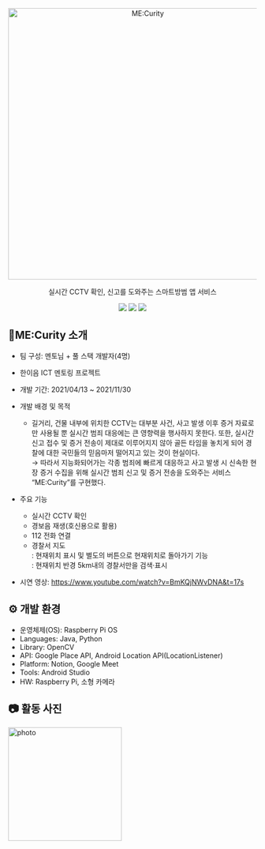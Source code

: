 <div align="center">

<img src="https://drive.google.com/uc?export=view&id=1vZSFDazhBrvOQrexJ7fu3crwVWFF0w8N" alt="ME:Curity" width="550px" />


실시간 CCTV 확인, 신고를 도와주는 스마트방범 앱 서비스


<img src="https://img.shields.io/badge/Java-007396?style=flat&logo=java&logoColor=white" />  
<img src="https://img.shields.io/badge/Google Place API-4285F4?style=flat&logo=googlemaps&logoColor=white" /> 
<img src="https://img.shields.io/badge/Android Studio-3DDC84?style=flat&logo=androidstudio&logoColor=white" /> 

</div>


## 🚨ME:Curity 소개


+ 팀 구성: 멘토님 + 풀 스택 개발자(4명)
+ 한이음 ICT 멘토링 프로젝트
+ 개발 기간: 2021/04/13 ~ 2021/11/30
+ 개발 배경 및 목적
  * 길거리, 건물 내부에 위치한 CCTV는 대부분 사건, 사고 발생 이후 증거 자료로만 사용될 뿐 실시간 범죄 대응에는 큰 영향력을 행사하지 못한다. 또한, 실시간 신고 접수 및 증거 전송이 제대로 이루어지지 않아 골든 타임을 놓치게 되어 경찰에 대한 국민들의 믿음마저 떨어지고 있는 것이 현실이다. 
    </br>→ 따라서 지능화되어가는 각종 범죄에 빠르게 대응하고 사고 발생 시 신속한 현장 증거 수집을 위해 실시간 범죄 신고 및 증거 전송을 도와주는 서비스 “ME:Curity”를 구현했다.
    
+ 주요 기능
  * 실시간 CCTV 확인
  * 경보음 재생(호신용으로 활용)
  * 112 전화 연결
  * 경찰서 지도</br>: 현재위치 표시 및 별도의 버튼으로 현재위치로 돌아가기 기능</br>: 현재위치 반경 5km내의 경찰서만을 검색·표시
    
+ 시연 영상: https://www.youtube.com/watch?v=BmKQjNWvDNA&t=17s


## ⚙ 개발 환경


+ 운영체제(OS): Raspberry Pi OS
+ Languages: Java, Python
+ Library: OpenCV
+ API: Google Place API, Android Location API(LocationListener)
+ Platform: Notion, Google Meet
+ Tools: Android Studio
+ HW: Raspberry Pi, 소형 카메라


## 📷 활동 사진


<img src="https://drive.google.com/uc?export=view&id=1U_WWbDqLTbiWxv7HS6V_nsdSYEmkidqC" alt="photo" width="230px" />
